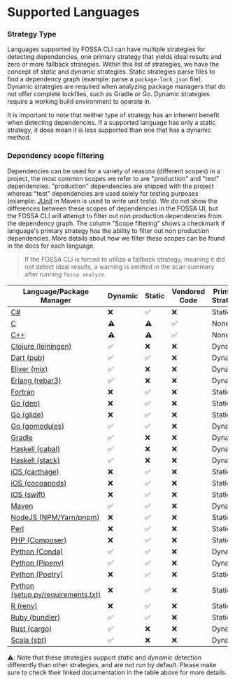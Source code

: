 # Supported Languages

<!-- add table here

- Analyzers
  - By language
  - By platform
    - Might have duplicates
      - Carthage is both "iOS" as platform and "Objective-C" as language
      - .NET is platform, C# is language
      - Conda is platform, Python is language
    - TODO: add scripting/linting to let us say "file at this folder location is the same as other file" and check that their contents are identical (e.g. so we can duplicate Carthage file under both iOS and Objective-C)
  - System deps
  - Others
    - Docker
-->

### Strategy Type

Languages supported by FOSSA CLI can have multiple strategies for detecting dependencies, one primary strategy that yields ideal results and zero or more fallback strategies. Within this list of strategies, we have the concept of _static_ and _dynamic_ strategies. Static strategies parse files to find a dependency graph (example: parse a `package-lock.json` file). Dynamic strategies are required when analyzing package managers that do not offer complete lockfiles, such as Gradle or Go. Dynamic strategies require a working build environment to operate in.

It is important to note that neither type of strategy has an inherent benefit when detecting dependencies. If a supported language has only a static strategy, it does mean it is less supported than one that has a dynamic method.

### Dependency scope filtering

Dependencies can be used for a variety of reasons (different scopes) in a project, the most common scopes we refer to are "production" and "test" dependencies. "production" dependencies are shipped with the project whereas "test" dependencies are used solely for testing purposes (example: [JUnit](https://mvnrepository.com/artifact/junit/junit) in Maven is used to write unit tests). We do not show the differences between these scopes of dependencies in the FOSSA UI, but the FOSSA CLI will attempt to filter out non production dependencies from the dependency graph. The column "Scope filtering" shows a checkmark if language's primary strategy has the ability to filter out non production dependencies. More details about how we filter these scopes can be found in the docs for each language.

> If the FOSSA CLI is forced to utilize a fallback strategy, meaning it did not detect ideal results, a warning is emitted in the scan summary after running `fossa analyze`.

| Language/Package Manager                                                                                                                        | Dynamic   | Static    | Vendored Code | Primary Strategy | Scope Filtering |
| ----------------------------------------------------------------------------------------------------------------------------------------------- | --------- | --------- | ------------- | ---------------- | --------------- |
| [C#](https://github.com/fossas/fossa-cli/tree/master/docs/references/strategies/languages/dotnet)                                               | ❌        | ✅        | ❌            | Static           |                 |
| [C](https://github.com/fossas/fossa-cli/tree/master/docs/references/strategies/languages/c-cpp/c-cpp.md)                                        | :warning: | :warning: | ✅            | None             |       ❌          |
| [C++](https://github.com/fossas/fossa-cli/tree/master/docs/references/strategies/languages/c-cpp/c-cpp.md)                                      | :warning: | :warning: | ✅            | None             |       ❌          |
| [Clojure (leiningen)](https://github.com/fossas/fossa-cli/blob/master/docs/references/strategies/languages/clojure/clojure.md)                  | ✅        | ❌        | ❌            | Dynamic          |                 |
| [Dart (pub)](https://github.com/fossas/fossa-cli/blob/master/docs/references/strategies/languages/dart/dart.md)                                 | ✅        | ✅        | ❌            | Dynamic          |                 |
| [Elixer (mix)](https://github.com/fossas/fossa-cli/blob/master/docs/references/strategies/languages/elixir/elixir.md)                           | ✅        | ❌        | ❌            | Dynamic          |                 |
| [Erlang (rebar3)](https://github.com/fossas/fossa-cli/blob/master/docs/references/strategies/languages/erlang/erlang.md)                        | ✅        | ❌        | ❌            | Dynamic          |                 |
| [Fortran](https://github.com/fossas/fossa-cli/blob/master/docs/references/strategies/languages/fortran/fortran.md)                              | ❌        | ✅        | ❌            | Static           |                 |
| [Go (dep)](https://github.com/fossas/fossa-cli/blob/master/docs/references/strategies/languages/golang/godep.md)                                | ❌        | ✅        | ❌            | Static           |                 |
| [Go (glide)](https://github.com/fossas/fossa-cli/blob/master/docs/references/strategies/languages/golang/glide.md)                              | ❌        | ✅        | ❌            | Static           |                 |
| [Go (gomodules)](https://github.com/fossas/fossa-cli/blob/master/docs/references/strategies/languages/golang/gomodules.md)                      | ✅        | ✅        | ❌            | Dynamic          |                 |
| [Gradle](https://github.com/fossas/fossa-cli/blob/master/docs/references/strategies/languages/gradle/gradle.md)                                 | ✅        | ❌        | ❌            | Dynamic          |                 |
| [Haskell (cabal)](https://github.com/fossas/fossa-cli/blob/master/docs/references/strategies/languages/haskell/cabal.md)                        | ✅        | ❌        | ❌            | Dynamic          |                 |
| [Haskell (stack)](https://github.com/fossas/fossa-cli/blob/master/docs/references/strategies/languages/haskell/stack.md)                        | ✅        | ❌        | ❌            | Dynamic          |                 |
| [iOS (carthage)](https://github.com/fossas/fossa-cli/blob/master/docs/references/strategies/platforms/ios/carthage.md)                          | ❌        | ✅        | ❌            | Static           |                 |
| [iOS (cocoapods)](https://github.com/fossas/fossa-cli/blob/master/docs/references/strategies/platforms/ios/cocoapods.md)                        | ❌        | ✅        | ❌            | Static           |                 |
| [iOS (swift)](https://github.com/fossas/fossa-cli/blob/master/docs/references/strategies/platforms/ios/swift.md)                                | ❌        | ✅        | ❌            | Static           |                 |
| [Maven](https://github.com/fossas/fossa-cli/blob/master/docs/references/strategies/languages/maven/maven.md)                                    | ✅        | ✅        | ❌            | Dynamic          |                 |
| [NodeJS (NPM/Yarn/pnpm)](https://github.com/fossas/fossa-cli/blob/master/docs/references/strategies/languages/nodejs/nodejs.md)                 | ❌        | ✅        | ❌            | Static           |                 |
| [Perl](https://github.com/fossas/fossa-cli/blob/master/docs/references/strategies/languages/perl/perl.md)                                       | ❌        | ✅        | ❌            | Static           |                 |
| [PHP (Composer)](https://github.com/fossas/fossa-cli/blob/master/docs/references/strategies/languages/php/composer.md)                          | ❌        | ✅        | ❌            | Static           |                 |
| [Python (Conda)](https://github.com/fossas/fossa-cli/blob/master/docs/references/strategies/languages/python/conda.md)                          | ✅        | ✅        | ❌            | Dynamic          |                 |
| [Python (Pipenv)](https://github.com/fossas/fossa-cli/blob/master/docs/references/strategies/languages/python/pipenv.md)                        | ✅        | ✅        | ❌            | Dynamic          |                 |
| [Python (Poetry)](https://github.com/fossas/fossa-cli/blob/master/docs/references/strategies/languages/python/poetry.md)                        | ❌        | ✅        | ❌            | Static           |                 |
| [Python (setup.py/requirements.txt)](https://github.com/fossas/fossa-cli/blob/master/docs/references/strategies/languages/python/setuptools.md) | ❌        | ✅        | ❌            | Static           |                 |
| [R (renv)](./languages/r/renv.md)                                                                                                               | ❌        | ✅        | ❌            | Static           |                 |
| [Ruby (bundler)](https://github.com/fossas/fossa-cli/blob/master/docs/references/strategies/languages/ruby/ruby.md)                             | ✅        | ✅        | ❌            | Static           |                 |
| [Rust (cargo)](https://github.com/fossas/fossa-cli/blob/master/docs/references/strategies/languages/rust/rust.md)                               | ✅        | ❌        | ❌            | Dynamic          |                 |
| [Scala (sbt)](https://github.com/fossas/fossa-cli/tree/master/docs/references/strategies/languages/scala)                                       | ✅        | ❌        | ❌            | Dynamic          |                 |

:warning:: Note that these strategies support _static_ and _dynamic_ detection differently than other strategies, and are not run by default.
Please make sure to check their linked documentation in the table above for more details.
